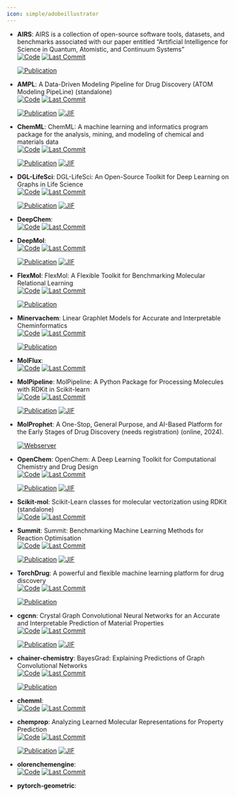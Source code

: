 ```yaml
---
icon: simple/adobeillustrator
---
```





- **AIRS**: AIRS is a collection of open-source software tools, datasets, and benchmarks associated with our paper entitled “Artificial Intelligence for Science in Quantum, Atomistic, and Continuum Systems”  
    [![Code](https://img.shields.io/github/stars/divelab/AIRS/tree/main?style=for-the-badge&logo=github)](https://github.com/divelab/AIRS/tree/main) 
    [![Last Commit](https://img.shields.io/github/last-commit/divelab/AIRS/tree/main?style=for-the-badge&logo=github)](https://github.com/divelab/AIRS/tree/main) 

    [![Publication](https://img.shields.io/badge/Publication-Citations:0-blue?style=for-the-badge&logo=bookstack)](https://doi.org/10.48550/arXiv.2307.08423) 



- **AMPL**: A Data-Driven Modeling Pipeline for Drug Discovery (ATOM Modeling PipeLine) (standalone)  
    [![Code](https://img.shields.io/github/stars/ATOMScience-org/AMPL?style=for-the-badge&logo=github)](https://github.com/ATOMScience-org/AMPL) 
    [![Last Commit](https://img.shields.io/github/last-commit/ATOMScience-org/AMPL?style=for-the-badge&logo=github)](https://github.com/ATOMScience-org/AMPL) 

    [![Publication](https://img.shields.io/badge/Publication-Citations:69-blue?style=for-the-badge&logo=bookstack)](https://doi.org/10.1021/acs.jcim.9b01053) 
    [![JIF](https://img.shields.io/badge/Impact_Factor-5.60-purple?style=for-the-badge&logo=academia)](https://doi.org/10.1021/acs.jcim.9b01053)



- **ChemML**: ChemML: A machine learning and informatics program package for the analysis, mining, and modeling of chemical and materials data  
    [![Code](https://img.shields.io/github/stars/hachmannlab/chemml?style=for-the-badge&logo=github)](https://github.com/hachmannlab/chemml) 
    [![Last Commit](https://img.shields.io/github/last-commit/hachmannlab/chemml?style=for-the-badge&logo=github)](https://github.com/hachmannlab/chemml) 

    [![Publication](https://img.shields.io/badge/Publication-Citations:46-blue?style=for-the-badge&logo=bookstack)](https://doi.org/10.1002/wcms.1458) 
    [![JIF](https://img.shields.io/badge/Impact_Factor-16.80-purple?style=for-the-badge&logo=academia)](https://doi.org/10.1002/wcms.1458)



- **DGL-LifeSci**: DGL-LifeSci: An Open-Source Toolkit for Deep Learning on Graphs in Life Science  
    [![Code](https://img.shields.io/github/stars/awslabs/dgl-lifesci?style=for-the-badge&logo=github)](https://github.com/awslabs/dgl-lifesci) 
    [![Last Commit](https://img.shields.io/github/last-commit/awslabs/dgl-lifesci?style=for-the-badge&logo=github)](https://github.com/awslabs/dgl-lifesci) 

    [![Publication](https://img.shields.io/badge/Publication-Citations:120-blue?style=for-the-badge&logo=bookstack)](https://doi.org/10.1021/acsomega.1c04017) 
    [![JIF](https://img.shields.io/badge/Impact_Factor-3.70-purple?style=for-the-badge&logo=academia)](https://doi.org/10.1021/acsomega.1c04017)



- **DeepChem**:   
    [![Code](https://img.shields.io/github/stars/deepchem/deepchem?style=for-the-badge&logo=github)](https://github.com/deepchem/deepchem) 
    [![Last Commit](https://img.shields.io/github/last-commit/deepchem/deepchem?style=for-the-badge&logo=github)](https://github.com/deepchem/deepchem) 




- **DeepMol**:   
    [![Code](https://img.shields.io/github/stars/BioSystemsUM/DeepMol?style=for-the-badge&logo=github)](https://github.com/BioSystemsUM/DeepMol) 
    [![Last Commit](https://img.shields.io/github/last-commit/BioSystemsUM/DeepMol?style=for-the-badge&logo=github)](https://github.com/BioSystemsUM/DeepMol) 

    [![Publication](https://img.shields.io/badge/Publication-Citations:1-blue?style=for-the-badge&logo=bookstack)](https://doi.org/10.1186/s13321-024-00937-7) 
    [![JIF](https://img.shields.io/badge/Impact_Factor-7.10-purple?style=for-the-badge&logo=academia)](https://doi.org/10.1186/s13321-024-00937-7)



- **FlexMol**: FlexMol: A Flexible Toolkit for Benchmarking Molecular Relational Learning  
    [![Code](https://img.shields.io/github/stars/Steven51516/FlexMol?style=for-the-badge&logo=github)](https://github.com/Steven51516/FlexMol) 
    [![Last Commit](https://img.shields.io/github/last-commit/Steven51516/FlexMol?style=for-the-badge&logo=github)](https://github.com/Steven51516/FlexMol) 

    [![Publication](https://img.shields.io/badge/Publication-Citations:6-blue?style=for-the-badge&logo=bookstack)](https://doi.org/10.1109/inm.2009.5188870) 



- **Minervachem**: Linear Graphlet Models for Accurate and Interpretable Cheminformatics  
    [![Code](https://img.shields.io/github/stars/lanl/minervachem?style=for-the-badge&logo=github)](https://github.com/lanl/minervachem) 
    [![Last Commit](https://img.shields.io/github/last-commit/lanl/minervachem?style=for-the-badge&logo=github)](https://github.com/lanl/minervachem) 

    [![Publication](https://img.shields.io/badge/Publication-Citations:0-blue?style=for-the-badge&logo=bookstack)](https://doi.org/10.26434/chemrxiv-2024-r81c8-v2) 



- **MolFlux**:   
    [![Code](https://img.shields.io/github/stars/Exscientia/molflux?style=for-the-badge&logo=github)](https://github.com/Exscientia/molflux) 
    [![Last Commit](https://img.shields.io/github/last-commit/Exscientia/molflux?style=for-the-badge&logo=github)](https://github.com/Exscientia/molflux) 




- **MolPipeline**: MolPipeline: A Python Package for Processing Molecules with RDKit in Scikit-learn  
    [![Code](https://img.shields.io/github/stars/basf/MolPipeline?style=for-the-badge&logo=github)](https://github.com/basf/MolPipeline) 
    [![Last Commit](https://img.shields.io/github/last-commit/basf/MolPipeline?style=for-the-badge&logo=github)](https://github.com/basf/MolPipeline) 

    [![Publication](https://img.shields.io/badge/Publication-Citations:3-blue?style=for-the-badge&logo=bookstack)](https://doi.org/10.1021/acs.jcim.4c00863) 
    [![JIF](https://img.shields.io/badge/Impact_Factor-5.60-purple?style=for-the-badge&logo=academia)](https://doi.org/10.1021/acs.jcim.4c00863)



- **MolProphet**: A One-Stop, General Purpose, and AI-Based Platform for the Early Stages of Drug Discovery (needs registration) (online, 2024).  


    [![Webserver](https://img.shields.io/badge/Webserver-online-brightgreen?style=for-the-badge&logo=cachet&logoColor=65FF8F)](https://www.molprophet.com/) 


- **OpenChem**: OpenChem: A Deep Learning Toolkit for Computational Chemistry and Drug Design  
    [![Code](https://img.shields.io/github/stars/Mariewelt/OpenChem?style=for-the-badge&logo=github)](https://github.com/Mariewelt/OpenChem) 
    [![Last Commit](https://img.shields.io/github/last-commit/Mariewelt/OpenChem?style=for-the-badge&logo=github)](https://github.com/Mariewelt/OpenChem) 

    [![Publication](https://img.shields.io/badge/Publication-Citations:65-blue?style=for-the-badge&logo=bookstack)](https://doi.org/10.1021/acs.jcim.0c00971) 
    [![JIF](https://img.shields.io/badge/Impact_Factor-5.60-purple?style=for-the-badge&logo=academia)](https://doi.org/10.1021/acs.jcim.0c00971)



- **Scikit-mol**: Scikit-Learn classes for molecular vectorization using RDKit (standalone)  
    [![Code](https://img.shields.io/github/stars/EBjerrum/scikit-mol?style=for-the-badge&logo=github)](https://github.com/EBjerrum/scikit-mol) 
    [![Last Commit](https://img.shields.io/github/last-commit/EBjerrum/scikit-mol?style=for-the-badge&logo=github)](https://github.com/EBjerrum/scikit-mol) 




- **Summit**: Summit: Benchmarking Machine Learning Methods for Reaction Optimisation  
    [![Code](https://img.shields.io/github/stars/sustainable-processes/summit?style=for-the-badge&logo=github)](https://github.com/sustainable-processes/summit) 
    [![Last Commit](https://img.shields.io/github/last-commit/sustainable-processes/summit?style=for-the-badge&logo=github)](https://github.com/sustainable-processes/summit) 

    [![Publication](https://img.shields.io/badge/Publication-Citations:43-blue?style=for-the-badge&logo=bookstack)](https://doi.org/10.1002/cmtd.202000051) 
    [![JIF](https://img.shields.io/badge/Impact_Factor-6.10-purple?style=for-the-badge&logo=academia)](https://doi.org/10.1002/cmtd.202000051)



- **TorchDrug**: A powerful and flexible machine learning platform for drug discovery  
    [![Code](https://img.shields.io/github/stars/DeepGraphLearning/torchdrug/?style=for-the-badge&logo=github)](https://github.com/DeepGraphLearning/torchdrug/) 
    [![Last Commit](https://img.shields.io/github/last-commit/DeepGraphLearning/torchdrug/?style=for-the-badge&logo=github)](https://github.com/DeepGraphLearning/torchdrug/) 

    [![Publication](https://img.shields.io/badge/Publication-Citations:0-blue?style=for-the-badge&logo=bookstack)](https://doi.org/10.48550/arXiv.2202.08320) 



- **cgcnn**: Crystal Graph Convolutional Neural Networks for an Accurate and Interpretable Prediction of Material Properties  
    [![Code](https://img.shields.io/github/stars/txie-93/cgcnn?style=for-the-badge&logo=github)](https://github.com/txie-93/cgcnn) 
    [![Last Commit](https://img.shields.io/github/last-commit/txie-93/cgcnn?style=for-the-badge&logo=github)](https://github.com/txie-93/cgcnn) 

    [![Publication](https://img.shields.io/badge/Publication-Citations:1524-blue?style=for-the-badge&logo=bookstack)](https://doi.org/10.1103/PhysRevLett.120.145301) 
    [![JIF](https://img.shields.io/badge/Impact_Factor-8.10-purple?style=for-the-badge&logo=academia)](https://doi.org/10.1103/PhysRevLett.120.145301)



- **chainer-chemistry**: BayesGrad: Explaining Predictions of Graph Convolutional Networks  
    [![Code](https://img.shields.io/github/stars/chainer/chainer-chemistry?style=for-the-badge&logo=github)](https://github.com/chainer/chainer-chemistry) 
    [![Last Commit](https://img.shields.io/github/last-commit/chainer/chainer-chemistry?style=for-the-badge&logo=github)](https://github.com/chainer/chainer-chemistry) 

    [![Publication](https://img.shields.io/badge/Publication-Citations:6-blue?style=for-the-badge&logo=bookstack)](https://doi.org/10.1007/978-3-030-04221-9_8) 



- **chemml**:   
    [![Code](https://img.shields.io/github/stars/hachmannlab/chemml?style=for-the-badge&logo=github)](https://github.com/hachmannlab/chemml) 
    [![Last Commit](https://img.shields.io/github/last-commit/hachmannlab/chemml?style=for-the-badge&logo=github)](https://github.com/hachmannlab/chemml) 




- **chemprop**: Analyzing Learned Molecular Representations for Property Prediction  
    [![Code](https://img.shields.io/github/stars/chemprop/chemprop?style=for-the-badge&logo=github)](https://github.com/chemprop/chemprop) 
    [![Last Commit](https://img.shields.io/github/last-commit/chemprop/chemprop?style=for-the-badge&logo=github)](https://github.com/chemprop/chemprop) 

    [![Publication](https://img.shields.io/badge/Publication-Citations:1072-blue?style=for-the-badge&logo=bookstack)](https://doi.org/10.1021/acs.jcim.9b00237) 
    [![JIF](https://img.shields.io/badge/Impact_Factor-5.60-purple?style=for-the-badge&logo=academia)](https://doi.org/10.1021/acs.jcim.9b00237)



- **olorenchemengine**:   
    [![Code](https://img.shields.io/github/stars/Oloren-AI/olorenchemengine?style=for-the-badge&logo=github)](https://github.com/Oloren-AI/olorenchemengine) 
    [![Last Commit](https://img.shields.io/github/last-commit/Oloren-AI/olorenchemengine?style=for-the-badge&logo=github)](https://github.com/Oloren-AI/olorenchemengine) 




- **pytorch-geometric**:   




